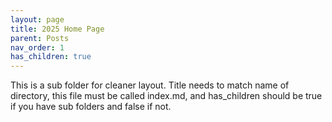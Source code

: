 ```yaml
---
layout: page
title: 2025 Home Page
parent: Posts
nav_order: 1
has_children: true
---
```


This is a sub folder for cleaner layout. Title needs to match name of directory, this file must be called index.md, and has_children should be true if you have sub folders and false if not. 